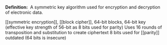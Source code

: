 **Definition:** 
 A symmetric key algorithm used for encryption and decryption of electronic data.

[[symmetric encryption]], [[block cipher]], 64-bit blocks, 64-bit key (effective key strength of 56-bit as 8 bits used for parity)
Uses 16 rounds of transposition and substitution to create ciphertext
8 bits used for [[parity]]
outdated (64 bits is insecure)